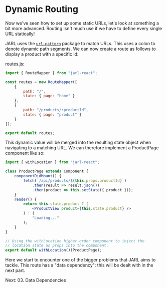 # Dynamic Routing

Now we've seen how to set up some static URLs, let's look at something a bit more advanced. Routing isn't much use if we have to define every single URL statically!

JARL uses the [`url-pattern`](https://github.com/snd/url-pattern) package to match URLs. This uses a colon to denote dynamic path segments. We can now create a route as follows to display a product with a specific id:

routes.js:

```js
import { RouteMapper } from "jarl-react";

const routes = new RouteMapper([
    {
        path: "/",
        state: { page: "home" }
    },
    {
        path: "/products/:productId",
        state: { page: "product" }
    }
]);

export default routes;
```

This dynamic value will be merged into the resulting state object when navigating to a matching URL. We can therefore implement a ProductPage component like so:

```jsx
import { withLocation } from "jarl-react";

class ProductPage extends Component {
    componentDidMount() {
        fetch(`/api/products/${this.props.productId}`)
            .then(result => result.json())
            .then(product => this.setState({ product }));
    }
    render() {
        return this.state.product ? (
            <ProductView product={this.state.product} />
        ) : (
            "Loading..."
        );
    }
}

// Using the withLocation higher-order component to inject the
// location state as props into the component.
export default withLocation()(ProductPage);
```

Here we start to encounter one of the bigger problems that JARL aims to tackle. This route has a "data dependency": this will be dealt with in the next part.

Next: 03. Data Dependencies
